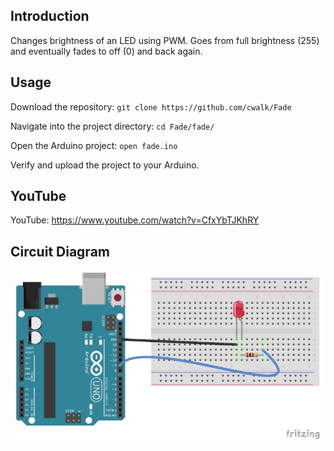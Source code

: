 ## Introduction

Changes brightness of an LED using PWM. Goes from full brightness (255) and eventually fades to off (0) and back again.

## Usage

Download the repository: `git clone https://github.com/cwalk/Fade`

Navigate into the project directory: `cd Fade/fade/`

Open the Arduino project: `open fade.ino`

Verify and upload the project to your Arduino.

## YouTube

YouTube: https://www.youtube.com/watch?v=CfxYbTJKhRY

## Circuit Diagram

![Circuit Diagram](/Circuit.png?raw=true "Circuit Diagram")

